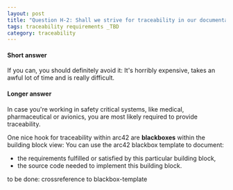 ```yaml
---
layout: post
title: "Question H-2: Shall we strive for traceability in our documentation?"
tags: traceability requirements _TBD
category: traceability
---
```



#### Short answer

If you can, you should definitely avoid it: It's horribly expensive, takes an awful lot of time and is really difficult.

#### Longer answer

In case you're working in safety critical systems, like
medical, pharmaceutical or avionics, you are most likely required to provide traceability.

One nice hook for traceability within arc42 are **blackboxes** within the building block view: You can use the arc42 blackbox template to document:

* the requirements fulfilled or satisfied by this particular building block,
* the source code needed to implement this building block.

to be done: crossreference to blackbox-template
